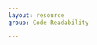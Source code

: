```yaml
---
layout: resource
group: Code Readability

---
```

<!-- General resources go here -->

<!-- ### Core -->

<!-- ### Intermediate -->

<!-- ### Advanced -->

<!-- ### Jedi -->
